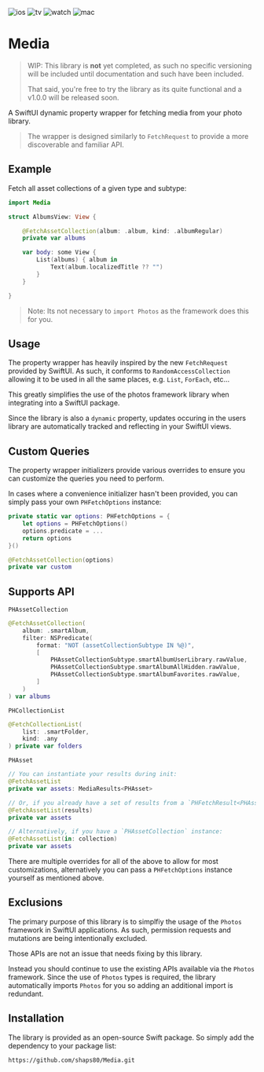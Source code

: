 ![ios](https://img.shields.io/badge/iOS-13-green)
![tv](https://img.shields.io/badge/tvOS-13-green)
![watch](https://img.shields.io/badge/watchOS-6-green)
![mac](https://img.shields.io/badge/macOS-10.15-green)

# Media

> WIP: This library is __not__ yet completed, as such no specific versioning will be included until documentation and such have been included.
>
> That said, you're free to try the library as its quite functional and a v1.0.0 will be released soon. 

A SwiftUI dynamic property wrapper for fetching media from your photo library.

> The wrapper is designed similarly to `FetchRequest` to provide a more discoverable and familiar API.

## Example

Fetch all asset collections of a given type and subtype:

```swift
import Media

struct AlbumsView: View {

    @FetchAssetCollection(album: .album, kind: .albumRegular)
    private var albums

    var body: some View {
        List(albums) { album in
            Text(album.localizedTitle ?? "")
        }
    }

}
```

> Note: Its not necessary to `import Photos` as the framework does this for you.

## Usage

The property wrapper has heavily inspired by the new `FetchRequest` provided by SwiftUI. As such, it conforms to `RandomAccessCollection` allowing it to be used in all the same places, e.g. `List`, `ForEach`, etc...

This greatly simplifies the use of the photos framework library when integrating into a SwiftUI package.

Since the library is also a `dynamic` property, updates occuring in the users library are automatically tracked and reflecting in your SwiftUI views.

## Custom Queries

The property wrapper initializers provide various overrides to ensure you can customize the queries you need to perform. 

In cases where a convenience initializer hasn't been provided, you can simply pass your own `PHFetchOptions` instance:

```swift
private static var options: PHFetchOptions = {
    let options = PHFetchOptions()
    options.predicate = ...
    return options
}()

@FetchAssetCollection(options)
private var custom
```

## Supports API

`PHAssetCollection`

```swift
@FetchAssetCollection(
    album: .smartAlbum,
    filter: NSPredicate(
        format: "NOT (assetCollectionSubtype IN %@)",
        [
            PHAssetCollectionSubtype.smartAlbumUserLibrary.rawValue,
            PHAssetCollectionSubtype.smartAlbumAllHidden.rawValue,
            PHAssetCollectionSubtype.smartAlbumFavorites.rawValue,
        ]
    )
) var albums
```

`PHCollectionList`

```swift
@FetchCollectionList(
    list: .smartFolder,
    kind: .any
) private var folders
```

`PHAsset`

```swift
// You can instantiate your results during init: 
@FetchAssetList 
private var assets: MediaResults<PHAsset>

// Or, if you already have a set of results from a `PHFetchResult<PHAsset>` instance:
@FetchAssetList(results)
private var assets

// Alternatively, if you have a `PHAssetCollection` instance:
@FetchAssetList(in: collection)
private var assets
```

There are multiple overrides for all of the above to allow for most customizations, alternatively you can pass a `PHFetchOptions` instance yourself as mentioned above.

## Exclusions

The primary purpose of this library is to simplfiy the usage of the `Photos` framework in SwiftUI applications. As such, permission requests and mutations are being intentionally excluded.

Those APIs are not an issue that needs fixing by this library. 

Instead you should continue to use the existing APIs available via the `Photos` framework. Since the use of `Photos` types is required, the library automatically imports `Photos` for you so adding an additional import is redundant.

## Installation

The library is provided as an open-source Swift package. So simply add the dependency to your package list:

`https://github.com/shaps80/Media.git`
